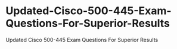 # Updated-Cisco-500-445-Exam-Questions-For-Superior-Results
Updated Cisco 500-445 Exam Questions For Superior Results
